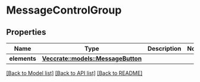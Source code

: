 # MessageControlGroup

## Properties

Name | Type | Description | Notes
------------ | ------------- | ------------- | -------------
**elements** | [**Vec<crate::models::MessageButton>**](MessageButton.md) |  | 

[[Back to Model list]](../README.md#documentation-for-models) [[Back to API list]](../README.md#documentation-for-api-endpoints) [[Back to README]](../README.md)


